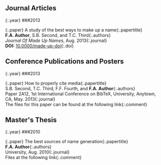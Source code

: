 Journal Articles
---

{:.year}
###2013

{:.paper}
<span>A study of the best ways to make up a name</span>{:.papertitle}  
<span>**F.A. Author**, S.B. Second, and T.C. Third</span>{:.authors}  
<span>_Journal Of Made Up Names_, Aug. 2013</span>{:.journal}  
<span>**DOI:** [10.0000/made-up-doi](http://dx.doi.org/10.0000/made-up-doi)</span>{:.doi}  

Conference Publications and Posters
---

{:.year}
###2013

{:.paper}
<span>How to properly cite media</span>{:.papertitle}  
<span>S.B. Second, T.C. Third, F.F. Fourth, and **F.A. Author**</span>{:.authors}  
<span>Paper 2A12, 1st International Conference on BibTeX, University, Anytown, CA, May. 2013</span>{:.journal}  
<span>The files for this paper can be found at the following link</span>{:.comment}  

Master's Thesis
---

{:.year}
###2010

{:.paper}
<span>The best sources of name generation</span>{:.papertitle}  
<span>**F.A. Author**</span>{:.authors}  
<span>University, Aug. 2010</span>{:.journal}  
<span>Files at the following link</span>{:.comment}  
